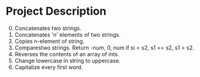 
# Project Description

0. Concatenates two strings.
1. Concatenates 'n' elements of two strings.
2. Copies n-element of string.
3. Comparestwo strings. Return -num, 0, num if si < s2, s1 == s2, s1 > s2.
4. Reverses the contents of an array of ints.
5. Change lowercase in string to uppercase.
6. Capitalize every first word.
